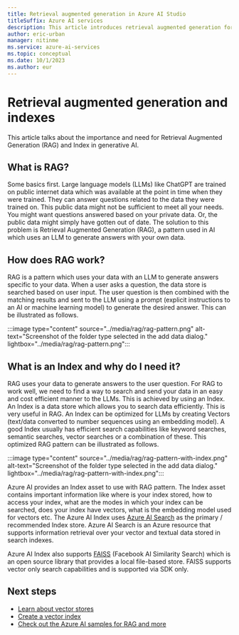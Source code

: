 ```yaml
---
title: Retrieval augmented generation in Azure AI Studio
titleSuffix: Azure AI services
description: This article introduces retrieval augmented generation for use in generative AI applications.
author: eric-urban
manager: nitinme
ms.service: azure-ai-services
ms.topic: conceptual
ms.date: 10/1/2023
ms.author: eur
---
```


# Retrieval augmented generation and indexes

This article talks about the importance and need for Retrieval Augmented Generation (RAG) and Index in generative AI. 

## What is RAG?

Some basics first. Large language models (LLMs) like ChatGPT are trained on public internet data which was available at the point in time when they were trained. They can answer questions related to the data they were trained on. This public data might not be sufficient to meet all your needs. You might want questions answered based on your private data. Or, the public data might simply have gotten out of date. The solution to this problem is Retrieval Augmented Generation (RAG), a pattern used in AI which uses an LLM to generate answers with your own data.

## How does RAG work?

RAG is a pattern which uses your data with an LLM to generate answers specific to your data. When a user asks a question, the data store is searched based on user input. The user question is then combined with the matching results and sent to the LLM using a prompt (explicit instructions to an AI or machine learning model) to generate the desired answer. This can be illustrated as follows.

:::image type="content" source="../media/rag/rag-pattern.png" alt-text="Screenshot of the folder type selected in the add data dialog." lightbox="../media/rag/rag-pattern.png":::


## What is an Index and why do I need it?

RAG uses your data to generate answers to the user question. For RAG to work well, we need to find a way to search and send your data in an easy and cost efficient manner to the LLMs. This is achieved by using an Index. An Index is a data store which allows you to search data efficiently. This is very useful in RAG. An Index can be optimized for LLMs by creating Vectors (text/data converted to number sequences using an embedding model). A good Index usually has efficient search capabilities like keyword searches, semantic searches, vector searches or a combination of these. This optimized RAG pattern can be illustrated as follows.

:::image type="content" source="../media/rag/rag-pattern-with-index.png" alt-text="Screenshot of the folder type selected in the add data dialog." lightbox="../media/rag/rag-pattern-with-index.png":::


Azure AI provides an Index asset to use with RAG pattern. The Index asset contains important information like where is your index stored, how to access your index, what are the modes in which your index can be searched, does your index have vectors, what is the embedding model used for vectors etc. The Azure AI Index uses [Azure AI Search](https://learn.microsoft.com/azure/search/search-what-is-azure-search) as the primary / recommended Index store. Azure AI Search is an Azure resource that supports information retrieval over your vector and textual data stored in search indexes.

Azure AI Index also supports [FAISS](https://github.com/facebookresearch/faiss) (Facebook AI Similarity Search) which is an open source library that provides a local file-based store. FAISS supports vector only search capabilities and is supported via SDK only.


## Next steps

- [Learn about vector stores](./vector-stores.md)
- [Create a vector index](../how-to/index-add.md)
- [Check out the Azure AI samples for RAG and more](https://github.com/Azure-Samples/azureai-samples)











